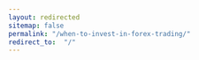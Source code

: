 ```yaml
---
layout: redirected
sitemap: false
permalink: "/when-to-invest-in-forex-trading/"
redirect_to:  "/"
---
```

